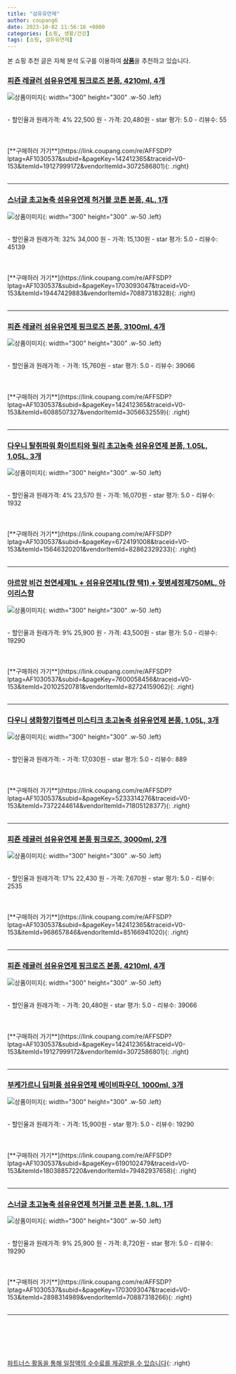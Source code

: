 ```yaml
---
title: "섬유유연제"
author: coupang6
date: 2023-10-02 11:56:18 +0800
categories: [쇼핑, 생활/건강]
tags: [쇼핑, 섬유유연제]
---
```


본 쇼핑 추천 글은 자체 분석 도구를 이용하여 [**상품**](https://link.coupang.com/a/bao1ui)을 추천하고 있습니다.

### [피죤 레귤러 섬유유연제 핑크로즈 본품, 4210ml, 4개](https://link.coupang.com/re/AFFSDP?lptag=AF1030537&subid=&pageKey=142412365&traceid=V0-153&itemId=19127999172&vendorItemId=3072586801)

![상품이미지](https://thumbnail10.coupangcdn.com/thumbnails/remote/230x230ex/image/retail/images/5036860944076862-be5fb6ee-ca35-4c1a-8592-32f9991734aa.jpg){: width="300" height="300" .w-50 .left}


<br>
- 할인율과 원래가격: 4%  22,500   원
- 가격: 20,480원
- star 평가: 5.0
- 리뷰수: 55
<br>
<br>
<br>
<br>
[**구매하러 가기**](https://link.coupang.com/re/AFFSDP?lptag=AF1030537&subid=&pageKey=142412365&traceid=V0-153&itemId=19127999172&vendorItemId=3072586801){: .right}
<br>
<br>

---

### [스너글 초고농축 섬유유연제 허거블 코튼 본품, 4L, 1개](https://link.coupang.com/re/AFFSDP?lptag=AF1030537&subid=&pageKey=1703093047&traceid=V0-153&itemId=19447429883&vendorItemId=70887318328)

![상품이미지](https://thumbnail9.coupangcdn.com/thumbnails/remote/230x230ex/image/retail/images/4283884460191756-1be33723-23a6-4faf-8931-758efd399cfd.png){: width="300" height="300" .w-50 .left}


<br>
- 할인율과 원래가격: 32%  34,000   원
- 가격: 15,130원
- star 평가: 5.0
- 리뷰수: 45139
<br>
<br>
<br>
<br>
[**구매하러 가기**](https://link.coupang.com/re/AFFSDP?lptag=AF1030537&subid=&pageKey=1703093047&traceid=V0-153&itemId=19447429883&vendorItemId=70887318328){: .right}
<br>
<br>

---

### [피죤 레귤러 섬유유연제 핑크로즈 본품, 3100ml, 4개](https://link.coupang.com/re/AFFSDP?lptag=AF1030537&subid=&pageKey=142412365&traceid=V0-153&itemId=6088507327&vendorItemId=3056632559)

![상품이미지](https://thumbnail9.coupangcdn.com/thumbnails/remote/230x230ex/image/retail/images/5392575011432116-3aa4a9c7-ac93-4a46-9c3b-167fef668f4f.jpg){: width="300" height="300" .w-50 .left}


<br>
- 할인율과 원래가격: 
- 가격: 15,760원
- star 평가: 5.0
- 리뷰수: 39066
<br>
<br>
<br>
<br>
[**구매하러 가기**](https://link.coupang.com/re/AFFSDP?lptag=AF1030537&subid=&pageKey=142412365&traceid=V0-153&itemId=6088507327&vendorItemId=3056632559){: .right}
<br>
<br>

---

### [다우니 탈취파워 화이트티와 릴리 초고농축 섬유유연제 본품, 1.05L, 1.05L, 3개](https://link.coupang.com/re/AFFSDP?lptag=AF1030537&subid=&pageKey=6724191008&traceid=V0-153&itemId=15646320201&vendorItemId=82862329233)

![상품이미지](https://thumbnail10.coupangcdn.com/thumbnails/remote/230x230ex/image/retail/images/4340648867049258-5eec1715-89bb-4eff-8d0b-bf0e5b9f534d.jpg){: width="300" height="300" .w-50 .left}


<br>
- 할인율과 원래가격: 4%  23,570   원
- 가격: 16,070원
- star 평가: 5.0
- 리뷰수: 1932
<br>
<br>
<br>
<br>
[**구매하러 가기**](https://link.coupang.com/re/AFFSDP?lptag=AF1030537&subid=&pageKey=6724191008&traceid=V0-153&itemId=15646320201&vendorItemId=82862329233){: .right}
<br>
<br>

---

### [아르망 비건 천연세제1L + 섬유유연제1L(향 택1) + 젖병세정제750ML, 아이리스향](https://link.coupang.com/re/AFFSDP?lptag=AF1030537&subid=&pageKey=7600058456&traceid=V0-153&itemId=20102520781&vendorItemId=82724159062)

![상품이미지](https://thumbnail7.coupangcdn.com/thumbnails/remote/230x230ex/image/vendor_inventory/aad7/fa6a60fb4f28db8f91754ea28dde7ef45461ef02ecdc4bb4d7e13f426291.jpg){: width="300" height="300" .w-50 .left}


<br>
- 할인율과 원래가격: 9%  25,900   원
- 가격: 43,500원
- star 평가: 5.0
- 리뷰수: 19290
<br>
<br>
<br>
<br>
[**구매하러 가기**](https://link.coupang.com/re/AFFSDP?lptag=AF1030537&subid=&pageKey=7600058456&traceid=V0-153&itemId=20102520781&vendorItemId=82724159062){: .right}
<br>
<br>

---

### [다우니 생화향기컬렉션 미스티크 초고농축 섬유유연제 본품, 1.05L, 3개](https://link.coupang.com/re/AFFSDP?lptag=AF1030537&subid=&pageKey=5233314276&traceid=V0-153&itemId=7372244614&vendorItemId=71805128377)

![상품이미지](https://thumbnail10.coupangcdn.com/thumbnails/remote/230x230ex/image/retail/images/7786248814435305-0bd0c0d1-1a9f-434f-9e99-5525132a38f2.jpg){: width="300" height="300" .w-50 .left}


<br>
- 할인율과 원래가격: 
- 가격: 17,030원
- star 평가: 5.0
- 리뷰수: 889
<br>
<br>
<br>
<br>
[**구매하러 가기**](https://link.coupang.com/re/AFFSDP?lptag=AF1030537&subid=&pageKey=5233314276&traceid=V0-153&itemId=7372244614&vendorItemId=71805128377){: .right}
<br>
<br>

---

### [피죤 레귤러 섬유유연제 본품 핑크로즈, 3000ml, 2개](https://link.coupang.com/re/AFFSDP?lptag=AF1030537&subid=&pageKey=142412365&traceid=V0-153&itemId=968657846&vendorItemId=85166941020)

![상품이미지](https://thumbnail8.coupangcdn.com/thumbnails/remote/230x230ex/image/retail/images/1198994464455685-a5c8620c-9cdd-436d-af48-37ad5dd4ecb9.png){: width="300" height="300" .w-50 .left}


<br>
- 할인율과 원래가격: 17%  22,430   원
- 가격: 7,670원
- star 평가: 5.0
- 리뷰수: 2535
<br>
<br>
<br>
<br>
[**구매하러 가기**](https://link.coupang.com/re/AFFSDP?lptag=AF1030537&subid=&pageKey=142412365&traceid=V0-153&itemId=968657846&vendorItemId=85166941020){: .right}
<br>
<br>

---

### [피죤 레귤러 섬유유연제 핑크로즈 본품, 4210ml, 4개](https://link.coupang.com/re/AFFSDP?lptag=AF1030537&subid=&pageKey=142412365&traceid=V0-153&itemId=19127999172&vendorItemId=3072586801)

![상품이미지](https://thumbnail10.coupangcdn.com/thumbnails/remote/230x230ex/image/retail/images/5036860944076862-be5fb6ee-ca35-4c1a-8592-32f9991734aa.jpg){: width="300" height="300" .w-50 .left}


<br>
- 할인율과 원래가격: 
- 가격: 20,480원
- star 평가: 5.0
- 리뷰수: 39066
<br>
<br>
<br>
<br>
[**구매하러 가기**](https://link.coupang.com/re/AFFSDP?lptag=AF1030537&subid=&pageKey=142412365&traceid=V0-153&itemId=19127999172&vendorItemId=3072586801){: .right}
<br>
<br>

---

### [부케가르니 딥퍼퓸 섬유유연제 베이비파우더, 1000ml, 3개](https://link.coupang.com/re/AFFSDP?lptag=AF1030537&subid=&pageKey=6190102479&traceid=V0-153&itemId=18038857220&vendorItemId=79482937658)

![상품이미지](https://thumbnail8.coupangcdn.com/thumbnails/remote/230x230ex/image/retail/images/10284291713895163-ca225e42-e851-4091-9296-9e25c856faf3.jpg){: width="300" height="300" .w-50 .left}


<br>
- 할인율과 원래가격: 
- 가격: 15,900원
- star 평가: 5.0
- 리뷰수: 19290
<br>
<br>
<br>
<br>
[**구매하러 가기**](https://link.coupang.com/re/AFFSDP?lptag=AF1030537&subid=&pageKey=6190102479&traceid=V0-153&itemId=18038857220&vendorItemId=79482937658){: .right}
<br>
<br>

---

### [스너글 초고농축 섬유유연제 허거블 코튼 본품, 1.8L, 1개](https://link.coupang.com/re/AFFSDP?lptag=AF1030537&subid=&pageKey=1703093047&traceid=V0-153&itemId=2898314989&vendorItemId=70887318266)

![상품이미지](https://thumbnail7.coupangcdn.com/thumbnails/remote/230x230ex/image/retail/images/8042777499148357-0818b2c6-62bd-45ba-b67d-52eba32ba0da.jpg){: width="300" height="300" .w-50 .left}


<br>
- 할인율과 원래가격: 9%  25,900   원
- 가격: 8,720원
- star 평가: 5.0
- 리뷰수: 19290
<br>
<br>
<br>
<br>
[**구매하러 가기**](https://link.coupang.com/re/AFFSDP?lptag=AF1030537&subid=&pageKey=1703093047&traceid=V0-153&itemId=2898314989&vendorItemId=70887318266){: .right}
<br>
<br>

---
<br><br><br><br><br> [파트너스 활동을 통해 일정액의 수수료를 제공받을 수 있습니다](https://link.coupang.com/a/bao1ui){: .right}